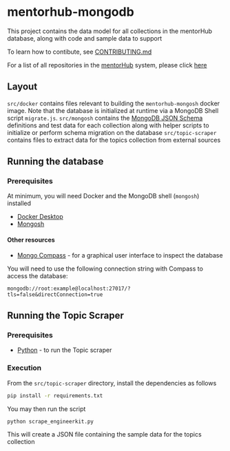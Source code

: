 # mentorhub-mongodb

This project contains the data model for all collections in the mentorHub database, along with code and sample data to support 

To learn how to contibute, see [CONTRIBUTING.md](CONTRIBUTING.md)

For a list of all repositories in the [mentorHub](https://github.com/agile-learning-institute/mentorhub/tree/main) system, please click [here](https://github.com/orgs/agile-learning-institute/repositories?q=mentorHub-&type=all&sort=name)

## Layout

`src/docker` contains files relevant to building the `mentorhub-mongosh` docker image. Note that the database is initialized at runtime via a MongoDB Shell script `migrate.js`.
`src/mongosh` contains the [MongoDB JSON Schema](https://www.mongodb.com/docs/manual/reference/operator/query/jsonSchema/#json-schema) definitions and test data for each collection along with helper scripts to initialize or perform schema migration on the database
`src/topic-scraper` contains files to extract data for the topics collection from external sources

## Running the database

### Prerequisites

At minimum, you will need Docker and the MongoDB shell (`mongosh`) installed

- [Docker Desktop](https://www.docker.com/products/docker-desktop/)
- [Mongosh](https://www.mongodb.com/docs/mongodb-shell/install/)

#### Other resources

- [Mongo Compass](https://www.mongodb.com/try/download/compass) - for a graphical user interface to inspect the database

You will need to use the following connection string with Compass to access the database:

```
mongodb://root:example@localhost:27017/?tls=false&directConnection=true
```

## Running the Topic Scraper

### Prerequisites

- [Python](https://www.python.org/downloads/) - to run the Topic scraper

### Execution

From the `src/topic-scraper` directory, install the dependencies as follows

```bash
pip install -r requirements.txt
```

You may then run the script

```bash
python scrape_engineerkit.py
```

This will create a JSON file containing the sample data for the topics collection
